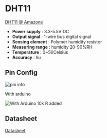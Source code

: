 # DHT11
[DHT11 @ Amazone](http://www.amazon.in/gp/product/B00D9J7GAG/ref=as_li_tl?ie=UTF8&camp=3626&creative=24822&creativeASIN=B00D9J7GAG&linkCode=as2&tag=burningsoul-21)

* **Power supply** : 3.3-5.5V DC
* **Output signal** : 1-wire bus digital signal
* **Sensing element** : Polymer humidity resistor
* **Measuring range** : humidity 20-90%RH
* **Temperature** : 0~50Celsius
* **Accuracy** : hu

## Pin Config
![pin info](https://lh3.googleusercontent.com/A7oKQyuj25JX3mE4O4xfLHrh8VOIWGS0Cgzg61x8NE4=s220-no)

With arduino 

![With Arduino](https://lh3.googleusercontent.com/lQO4vEh3pMfZpe5a1M_pxDV4W0hD88ebG1-MxIiYrYg=w400-no)
10k R added

## Datasheet
[Datasheet](http://www.micro4you.com/files/sensor/DHT11.pdf)
